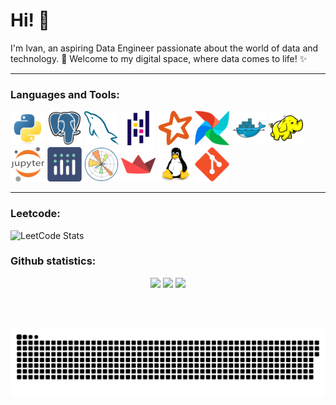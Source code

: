 <h1>Hi! 👋</h1>
</h3>I'm Ivan, an aspiring Data Engineer passionate about the world of data and technology. 🚀 Welcome to my digital space, where data comes to life! ✨</h3>

---

<h3 align="left">Languages and Tools:</h3>

<img src="https://github.com/devicons/devicon/blob/master/icons/python/python-original.svg" title="Python"  alt="Python" width="55" height="55"/>  <img src="https://github.com/devicons/devicon/blob/master/icons/postgresql/postgresql-original.svg" title="PostgreSQL"  alt="PostgreSQL" width="55" height="55"/>  <img src="https://github.com/devicons/devicon/blob/master/icons/mysql/mysql-original.svg" title="MySQL"  alt="MySQL" width="55" height="55"/>  <img src="https://github.com/devicons/devicon/blob/master/icons/pandas/pandas-original.svg" title="pandas"  alt="pandas" width="55" height="55"/>  <img src="https://github.com/devicons/devicon/blob/master/icons/apachespark/apachespark-original.svg" title="Spark"  alt="Spark" width="55" height="55"/>  <img src="https://github.com/devicons/devicon/blob/master/icons/apacheairflow/apacheairflow-original.svg" title="Airflow"  alt="Airflow" width="55" height="55"/>  <img src="https://github.com/devicons/devicon/blob/master/icons/docker/docker-original.svg" title="Docker"  alt="Docker" width="55" height="55"/>  <img src="https://github.com/devicons/devicon/blob/master/icons/hadoop/hadoop-original.svg" title="Hadoop"  alt="Hadoop" width="55" height="55"/>  <img src="https://github.com/devicons/devicon/blob/master/icons/jupyter/jupyter-original-wordmark.svg" title="jupyter"  alt="jupyter" width="55" height="55"/>  <img src="https://github.com/devicons/devicon/blob/master/icons/plotly/plotly-original.svg" title="plotly"  alt="plotly" width="55" height="55"/>  <img src="https://github.com/devicons/devicon/blob/master/icons/matplotlib/matplotlib-original.svg" title="matplotlib"  alt="matplotlib" width="55" height="55"/>  <img src="https://github.com/devicons/devicon/blob/master/icons/streamlit/streamlit-original.svg" title="streamlit"  alt="streamlit" width="55" height="55"/>  <img src="https://github.com/devicons/devicon/blob/master/icons/linux/linux-original.svg" title="linux"  alt="linux" width="55" height="55"/>  <img src="https://github.com/devicons/devicon/blob/master/icons/git/git-original.svg" title="git"  alt="git" width="55" height="55"/>

---

<!-- <img src="https://github.com/devicons/devicon/blob/master/icons/python/python-original.svg" title="Python"  alt="Python" width="55" height="55"/>  <img src="https://github.com/devicons/devicon/blob/master/icons/postgresql/postgresql-original.svg" title="PostgreSQL"  alt="PostgreSQL" width="55" height="55"/>  <img src="https://github.com/devicons/devicon/blob/master/icons/mysql/mysql-original.svg" title="MySQL"  alt="MySQL" width="55" height="55"/>  <img src="https://github.com/devicons/devicon/blob/master/icons/pandas/pandas-original.svg" title="pandas"  alt="pandas" width="55" height="55"/>  <img src="https://github.com/devicons/devicon/blob/master/icons/apachespark/apachespark-original.svg" title="Spark"  alt="Spark" width="55" height="55"/>  

<img src="https://github.com/devicons/devicon/blob/master/icons/numpy/numpy-original-wordmark.svg" title="NumPy"  alt="NumPy" width="55" height="55"/>  <img src="https://github.com/devicons/devicon/blob/master/icons/apacheairflow/apacheairflow-original.svg" title="Airflow"  alt="Airflow" width="55" height="55"/>  <img src="https://github.com/devicons/devicon/blob/master/icons/docker/docker-original.svg" title="Docker"  alt="Docker" width="55" height="55"/>  <img src="https://github.com/devicons/devicon/blob/master/icons/hadoop/hadoop-original.svg" title="Hadoop"  alt="Hadoop" width="55" height="55"/>  <img src="https://github.com/devicons/devicon/blob/master/icons/jupyter/jupyter-original-wordmark.svg" title="jupyter"  alt="jupyter" width="55" height="55"/>

<img src="https://github.com/devicons/devicon/blob/master/icons/plotly/plotly-original.svg" title="plotly"  alt="plotly" width="55" height="55"/>  <img src="https://github.com/devicons/devicon/blob/master/icons/matplotlib/matplotlib-original.svg" title="matplotlib"  alt="matplotlib" width="55" height="55"/>  <img src="https://github.com/devicons/devicon/blob/master/icons/streamlit/streamlit-original.svg" title="streamlit"  alt="streamlit" width="55" height="55"/>  <img src="https://github.com/devicons/devicon/blob/master/icons/linux/linux-original.svg" title="linux"  alt="linux" width="55" height="55"/>  <img src="https://github.com/devicons/devicon/blob/master/icons/git/git-original.svg" title="git"  alt="git" width="55" height="55"/> -->
<h3 align="left">Leetcode:</h3>

![LeetCode Stats](https://leetcode.card.workers.dev/JolIyRoger?theme=nord&font=baloo&extension=null)

<h3 align="left">Github statistics:</h3>

<p align="center">
  <img height="50%" width="auto" src ="https://github-readme-stats.vercel.app/api?username=JolIyRoger&show_icons=true&count_private=true&theme=darcula&hide_border=true&hide=issues,contribs&bg_color=00000000">
  <img height="50%" width="auto" src ="https://github-readme-stats.vercel.app/api/top-langs/?username=JolIyRoger&layout=compact&hide_border=true&theme=darcula&bg_color=00000000&langs_count=6&hide=jupyter%20notebook,tex,css,php&exclude_repo=Pacman-AI">
  <img src ="https://github-readme-streak-stats.herokuapp.com?user=JolIyRoger&theme=darcula&hide_border=true&background=FFFFFF00">
  <br>
  <br>
</p>

<!---

  
<p align="center">
  <img width="800" height="220" src="https://streak-stats.demolab.com?user=JolIyRoger&theme=highcontrast&hide_border=true&border_radius=5&card_width=800">
</p>


---




<p align="center">
  <img width="600" height="200" src="https://github-readme-stats.vercel.app/api?username=JolIyRoger&show_icons=true&theme=vision-friendly-dark">
  
  <img width="500" height="200" src="https://github-readme-stats.vercel.app/api/top-langs/?username=JolIyRoger&size_weight=0.0005&count_weight=0.3&theme=vision-friendly-dark">
</p> -->
 



<div id="header" align="center">
  <img src="https://komarev.com/ghpvc/?username=JolIyRoger&style=for-the-badge&color=orange" alt=""/>
</div>

<p align="center">
 <img width="1000" src="assets/github-snake.svg" alt="snake"/>
</p>
